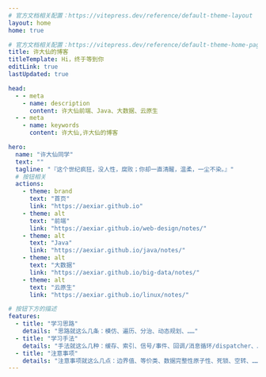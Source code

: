 ```yaml
---
# 官方文档相关配置：https://vitepress.dev/reference/default-theme-layout
layout: home
home: true

# 官方文档相关配置：https://vitepress.dev/reference/default-theme-home-page
title: 许大仙的博客
titleTemplate: Hi，终于等到你
editLink: true
lastUpdated: true

head:
  - - meta
    - name: description
      content: 许大仙前端、Java、大数据、云原生
  - - meta
    - name: keywords
      content: 许大仙,许大仙的博客

hero:
  name: "许大仙同学"
  text: ""
  tagline: "『这个世纪疯狂，没人性，腐败；你却一直清醒，温柔，一尘不染。』"
  # 按钮相关
  actions:
    - theme: brand
      text: "首页"
      link: "https://aexiar.github.io"  
    - theme: alt
      text: "前端"
      link: "https://aexiar.github.io/web-design/notes/"
    - theme: alt
      text: "Java"
      link: "https://aexiar.github.io/java/notes/"
    - theme: alt
      text: "大数据"
      link: "https://aexiar.github.io/big-data/notes/"
    - theme: alt
      text: "云原生"
      link: "https://aexiar.github.io/linux/notes/"             

# 按钮下方的描述
features:
  - title: "学习思路"
    details: "思路就这么几条：模仿、遍历、分治、动态规划、……"
  - title: "学习手法"
    details: "手法就这么几种：缓存、索引、信号/事件、回调/消息循环/dispatcher、……"
  - title: "注意事项"
    details: "注意事项就这么几点：边界值、等价类、数据完整性原子性、死锁、空转、……"
---
```





